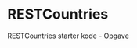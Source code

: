 # RESTCountries
RESTCountries starter kode - [Opgave](https://mercantec.notion.site/REST-Countries-spil-e7cb2e4c0a464d0490768494ca317a0e?pvs=4)
